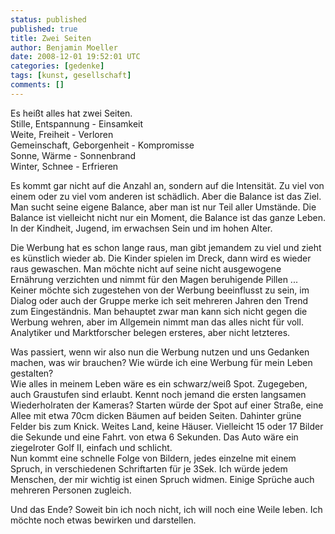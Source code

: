 ```yaml
---
status: published
published: true
title: Zwei Seiten
author: Benjamin Moeller
date: 2008-12-01 19:52:01 UTC
categories: [gedenke]
tags: [kunst, gesellschaft]
comments: []
---
```


Es heißt alles hat zwei Seiten.  
Stille, Entspannung - Einsamkeit  
Weite, Freiheit - Verloren  
Gemeinschaft, Geborgenheit - Kompromisse  
Sonne, Wärme - Sonnenbrand  
Winter, Schnee - Erfrieren  

Es kommt gar nicht auf die Anzahl an, sondern auf die Intensität. Zu viel von einem oder zu viel vom anderen ist schädlich. Aber die Balance ist das Ziel. Man sucht seine eigene Balance, aber man ist nur Teil aller Umstände. Die Balance ist vielleicht nicht nur ein Moment, die Balance ist das ganze Leben. In der Kindheit, Jugend, im erwachsen Sein und im hohen Alter.  

Die Werbung hat es schon lange raus, man gibt jemandem zu viel und zieht es künstlich wieder ab. Die Kinder spielen im Dreck, dann wird es wieder raus gewaschen. Man möchte nicht auf seine nicht ausgewogene Ernährung verzichten und nimmt für den Magen beruhigende Pillen ...  
Keiner möchte sich zugestehen von der Werbung beeinflusst zu sein, im Dialog oder auch der Gruppe merke ich seit mehreren Jahren den Trend zum Eingeständnis. Man behauptet zwar man kann sich nicht gegen die Werbung wehren, aber im Allgemein nimmt man das alles nicht für voll. Analytiker und Marktforscher belegen ersteres, aber nicht letzteres.  

Was passiert, wenn wir also nun die Werbung nutzen und uns Gedanken machen, was wir brauchen? Wie würde ich eine Werbung für mein Leben gestalten?  
Wie alles in meinem Leben wäre es ein schwarz/weiß Spot. Zugegeben, auch Graustufen sind erlaubt. Kennt noch jemand die ersten langsamen Wiederholraten der Kameras? Starten würde der Spot auf einer Straße, eine Allee mit etwa 70cm dicken Bäumen auf beiden Seiten. Dahinter grüne Felder bis zum Knick. Weites Land, keine Häuser. Vielleicht 15 oder 17 Bilder die Sekunde und eine Fahrt. von etwa 6 Sekunden. Das Auto wäre ein ziegelroter Golf II, einfach und schlicht.  
Nun kommt eine schnelle Folge von Bildern, jedes einzelne mit einem Spruch, in verschiedenen Schriftarten für je 3Sek. Ich würde jedem Menschen, der mir wichtig ist einen Spruch widmen. Einige Sprüche auch mehreren Personen zugleich.  

Und das Ende? Soweit bin ich noch nicht, ich will noch eine Weile leben. Ich möchte noch etwas bewirken und darstellen.  


